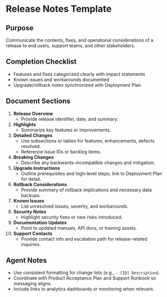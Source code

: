 # Release Notes Template

## Purpose
Communicate the contents, fixes, and operational considerations of a release to end users, support teams,
and other stakeholders.

## Completion Checklist
- Features and fixes categorized clearly with impact statements
- Known issues and workarounds documented
- Upgrade/rollback notes synchronized with Deployment Plan

## Document Sections
1. **Release Overview**
   - Provide release identifier, date, and summary.
2. **Highlights**
   - Summarize key features or improvements.
3. **Detailed Changes**
   - Use subsections or tables for features, enhancements, defects resolved.
   - Reference issue IDs or backlog items.
4. **Breaking Changes**
   - Describe any backwards-incompatible changes and mitigation.
5. **Upgrade Instructions**
   - Outline prerequisites and high-level steps; link to Deployment Plan for detail.
6. **Rollback Considerations**
   - Provide summary of rollback implications and necessary data backups.
7. **Known Issues**
   - List unresolved issues, severity, and workarounds.
8. **Security Notes**
   - Highlight security fixes or new risks introduced.
9. **Documentation Updates**
   - Point to updated manuals, API docs, or training assets.
10. **Support Contacts**
    - Provide contact info and escalation path for release-related inquiries.

## Agent Notes
- Use consistent formatting for change lists (e.g., `- [ID] Description`).
- Coordinate with Product Acceptance Plan and Support Runbook so messaging aligns.
- Include links to analytics dashboards or monitoring when relevant.
